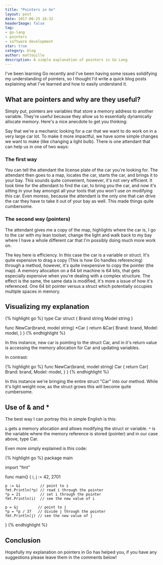```yaml
---
title: "Pointers in Go"
layout: post
date: 2017-06-25 16:32
headerImage: false
tag:
- go-lang
- pointers
- software development
star: true
category: blog
author: mattouille
description: A simple explanation of pointers in Go Lang
---
```


I've been learning Go recently and I've been having some issues solidifying my understanding of pointers, so I thought I'd write a quick blog posts explaining what I've learned and how to easily understand it.

## What are pointers and why are they useful?

Simply put, pointers are variables that store a memory address to another variable. They're useful because they allow us to essentially dynamically allocate memory. Here's a nice anecdote to get you thinking:

Say that we're a mechanic looking for a car that we want to do work on in a very large car lot. To make it more impactful, we have some simple changes we want to make (like changing a light bulb). There is one attendant that can help us in one of two ways:

### The first way
You can tell the attendant the license plate of the car you're looking for. The attendant then goes to a map, locates the car, starts the car, and brings it to your bay. This sounds quite convenient, however, it's not very efficient. It took time for the attendant to find the car, to bring you the car, and now it's sitting in your bay amongst all your tools that you won't use on modifying this car. Even moreso, because the attendant is the only one that can drive the car they have to take it out of your bay as well. This made things quite cumbersome.

### The second way (pointers)

The attendant gives me a copy of the map, highlights where the car is, I go to the car with my lean toolset, change the light and walk back to my bay where I have a whole different car that I'm possibly doing much more work on.

The key here is efficiency. In this case the car is a variable or struct. It's quite expensive to drag a copy (This is how Go handles referencing) through a method, however, it's quite inexpensive to copy the pointer (the map). A memory allocation on a 64 bit machine is 64 bits, that gets especially expensive when you're dealing with a complex structure. The effect is the same, the same data is modified, it's more a issue of how it's referenced. One 64 bit pointer versus a struct which potentially occupies multiple spaces in memory.

## Visualizing my explanation

{% highlight go %}
type Car struct {
  Brand string
  Model string
}

func NewCar(brand, model string) *Car {
  return &Car{
    Brand: brand,
    Model: model,
  }
}
{% endhighlight %}

In this instance, new car is pointing to the struct Car, and in it's return value is accessing the memory allocation for Car and updating variables.

In contrast:

{% highlight go %}
func NewCar(brand, model string) Car {
  return Car{
    Brand: brand,
    Model: model,
  }
}
{% endhighlight %}

In this instance we're bringing the entire struct "Car" into our method. While it's light weight now, as the struct grows this will become quite cumbersome.

## Use of & and *

The best way I can portray this in simple English is this:

`&` gets a memory allocation and allows modifying the struct or variable.
`*` is the variable where the memory reference is stored (pointer) and in our case above, type Car.

Even more simply explained is this code:

{% highlight go %}
package main

import "fmt"

func main() {
	i, j := 42, 2701

	p := &i         // point to i
	fmt.Println(*p) // read i through the pointer
	*p = 21         // set i through the pointer
	fmt.Println(i)  // see the new value of i

	p = &j         // point to j
	*p = *p / 37   // divide j through the pointer
	fmt.Println(j) // see the new value of j
}
{% endhighlight %}

## Conclusion

Hopefully my explanation on pointers in Go has helped you, if you have any suggestions please leave them in the comments below!
